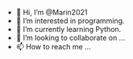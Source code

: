 - 👋 Hi, I’m @Marin2021
- 👀 I’m interested in programming.
- 🌱 I’m currently learning Python.
- 💞️ I’m looking to collaborate on ...
- 📫 How to reach me ...

<!---
Marin2021/Marin2021 is a ✨ special ✨ repository because its `README.md` (this file) appears on your GitHub profile.
You can click the Preview link to take a look at your changes.
--->
